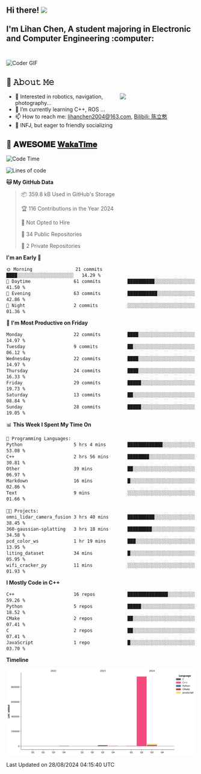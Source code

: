 <h2 align="left">
 <abc>
  <br>Hi there! <img src="https://user-images.githubusercontent.com/42378118/110234147-e3259600-7f4e-11eb-95be-0c4047144dea.gif" width="30"><br>
  <br> I'm Lihan Chen, A student majoring in Electronic and Computer Engineering :computer:<br>
  <br>
 </abc>
</h2>

<img align="center" src="https://media.giphy.com/media/SWoSkN6DxTszqIKEqv/giphy.gif" alt="Coder GIF" width="500">

## :book: 𝙰𝚋𝚘𝚞𝚝 𝙼𝚎

<img align="right" width="40%" src="https://github-readme-stats.vercel.app/api?username=LihanChen2004&show_icons=true&icon_color=CE1D2D&text_color=718096&bg_color=ffffff&hide_title=true" />

- 🌟 Interested in robotics, navigation, photography...
- 🌱 I’m currently learning C++, ROS ... 
- 📫 How to reach me: lihanchen2004@163.com, [Bilibili: 陈立憨](https://space.bilibili.com/170786212)
- 👯 INFJ, but eager to friendly socializing

## 📜 𝐀𝐖𝐄𝐒𝐎𝐌𝐄 [𝐖𝐚𝐤𝐚𝐓𝐢𝐦𝐞](https://github.com/anmol098/waka-readme-stats)

<!--START_SECTION:waka-->
![Code Time](http://img.shields.io/badge/Code%20Time-67%20hrs%2047%20mins-blue)

![Lines of code](https://img.shields.io/badge/From%20Hello%20World%20I%27ve%20Written-985.8%20thousand%20lines%20of%20code-blue)

**🐱 My GitHub Data** 

> 📦 359.8 kB Used in GitHub's Storage 
 > 
> 🏆 116 Contributions in the Year 2024
 > 
> 🚫 Not Opted to Hire
 > 
> 📜 34 Public Repositories 
 > 
> 🔑 2 Private Repositories 
 > 
**I'm an Early 🐤** 

```text
🌞 Morning                21 commits          ████░░░░░░░░░░░░░░░░░░░░░   14.29 % 
🌆 Daytime                61 commits          ██████████░░░░░░░░░░░░░░░   41.50 % 
🌃 Evening                63 commits          ███████████░░░░░░░░░░░░░░   42.86 % 
🌙 Night                  2 commits           ░░░░░░░░░░░░░░░░░░░░░░░░░   01.36 % 
```
📅 **I'm Most Productive on Friday** 

```text
Monday                   22 commits          ████░░░░░░░░░░░░░░░░░░░░░   14.97 % 
Tuesday                  9 commits           ██░░░░░░░░░░░░░░░░░░░░░░░   06.12 % 
Wednesday                22 commits          ████░░░░░░░░░░░░░░░░░░░░░   14.97 % 
Thursday                 24 commits          ████░░░░░░░░░░░░░░░░░░░░░   16.33 % 
Friday                   29 commits          █████░░░░░░░░░░░░░░░░░░░░   19.73 % 
Saturday                 13 commits          ██░░░░░░░░░░░░░░░░░░░░░░░   08.84 % 
Sunday                   28 commits          █████░░░░░░░░░░░░░░░░░░░░   19.05 % 
```


📊 **This Week I Spent My Time On** 

```text
💬 Programming Languages: 
Python                   5 hrs 4 mins        █████████████░░░░░░░░░░░░   53.08 % 
C++                      2 hrs 56 mins       ████████░░░░░░░░░░░░░░░░░   30.81 % 
Other                    39 mins             ██░░░░░░░░░░░░░░░░░░░░░░░   06.97 % 
Markdown                 16 mins             █░░░░░░░░░░░░░░░░░░░░░░░░   02.86 % 
Text                     9 mins              ░░░░░░░░░░░░░░░░░░░░░░░░░   01.66 % 

🐱‍💻 Projects: 
omni_lidar_camera_fusion 3 hrs 40 mins       ██████████░░░░░░░░░░░░░░░   38.45 % 
360-gaussian-splatting   3 hrs 18 mins       █████████░░░░░░░░░░░░░░░░   34.58 % 
pcd_color_ws             1 hr 19 mins        ███░░░░░░░░░░░░░░░░░░░░░░   13.95 % 
liting_dataset           34 mins             █░░░░░░░░░░░░░░░░░░░░░░░░   05.95 % 
wifi_cracker_py          11 mins             ░░░░░░░░░░░░░░░░░░░░░░░░░   01.93 % 
```

**I Mostly Code in C++** 

```text
C++                      16 repos            ███████████████░░░░░░░░░░   59.26 % 
Python                   5 repos             █████░░░░░░░░░░░░░░░░░░░░   18.52 % 
CMake                    2 repos             ██░░░░░░░░░░░░░░░░░░░░░░░   07.41 % 
C                        2 repos             ██░░░░░░░░░░░░░░░░░░░░░░░   07.41 % 
JavaScript               1 repo              █░░░░░░░░░░░░░░░░░░░░░░░░   03.70 % 
```



**Timeline**

![Lines of Code chart](https://raw.githubusercontent.com/LihanChen2004/LihanChen2004/main/assets/bar_graph.png)


 Last Updated on 28/08/2024 04:15:40 UTC
<!--END_SECTION:waka-->

<!--
**LihanChen2004/LihanChen2004** is a ✨ _special_ ✨ repository because its `README.md` (this file) appears on your GitHub profile.

Here are some ideas to get you started:

- 🔭 I’m currently working on ...
- 🌱 I’m currently learning ...
- 👯 I’m looking to collaborate on ...
- 🤔 I’m looking for help with ...
- 💬 Ask me about ...
- 📫 How to reach me: ...
- 😄 Pronouns: ...
- ⚡ Fun fact: ...
-->
